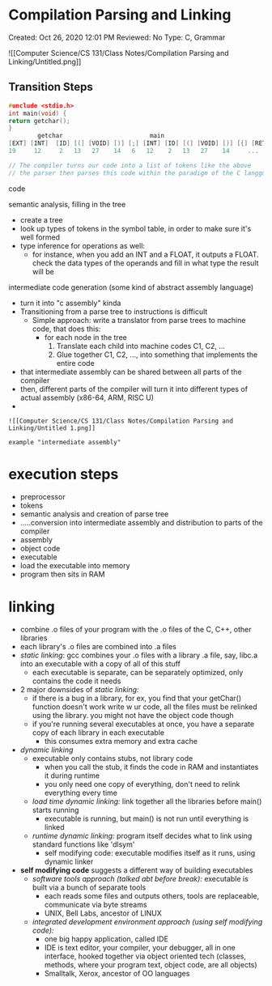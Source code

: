 # Compilation Parsing and Linking

Created: Oct 26, 2020 12:01 PM
Reviewed: No
Type: C, Grammar

![[Computer Science/CS 131/Class Notes/Compilation Parsing and Linking/Untitled.png]]

## Transition Steps

```c
#unclude <stdio.h>
int main(void) {
return getchar();
}
	    getchar                        main                             getchar
[EXT] [INT]  [ID] [(] [VOID] [)] [;] [INT] [ID] [(] [VOID] [)] [{] [RET] [!] [ID] [(] [)] [;] [}]
19     12     2   13   27    14   6   12    2   13   27    14     ...

// The compiler turns our code into a list of tokens like the above
// the parser then parses this code within the paradigm of the C langguage
```

code 

semantic analysis, filling in the tree

- create a tree
- look up types of tokens in the symbol table, in order to make sure it's well formed
- type inference for operations as well:
    - for instance, when you add an INT and a FLOAT, it outputs a FLOAT. check the data types of the operands and fill in what type the result will be

intermediate code generation (some kind of abstract assembly language)

- turn it into "c assembly" kinda
- Transitioning from a parse tree to instructions is difficult
    - Simple approach: write a translator from parse trees to machine code, that does this:
        - for each node in the tree
            1. Translate each child into machine codes C1, C2, ...
            2. Glue together C1, C2, ..., into something that implements the entire code
- that intermediate assembly can be shared between all parts of the compiler
- then, different parts of the compiler will turn it into different types of actual assembly (x86-64, ARM, RISC U)
- 

    ![[Computer Science/CS 131/Class Notes/Compilation Parsing and Linking/Untitled 1.png]]

    example "intermediate assembly"

# execution steps

- preprocessor
- tokens
- semantic analysis and creation of parse tree
- .....conversion into intermediate assembly and distribution to parts of the compiler
- assembly
- object code
- executable
- load the executable into memory
- program then sits in RAM

# linking

- combine .o files of your program with the .o files of the C, C++, other libraries
- each library's .o files are combined into .a files
- *static linking*: gcc combines your .o files with a library .a file, say, libc.a into an executable with a copy of all of this stuff
    - each executable is separate, can be separately optimized, only contains the code it needs
- 2 major downsides of *static linking:*
    - if there is a bug in a library, for ex, you find that your getChar() function doesn't work write w ur code, all the files must be relinked using the library. you might not have the object code though
    - if you're running several executables at once, you have a separate copy of each library in each executable
        - this consumes extra memory and extra cache
- *dynamic linking*
    - executable only contains stubs, not library code
        - when you call the stub, it finds the code in RAM and instantiates it during runtime
        - you only need one copy of everything, don't need to relink everything every time
    - *load time dynamic linking:* link together all the libraries before main() starts running
        - executable is running, but main() is not run until everything is linked
    - *runtime dynamic linking:* program itself decides what to link using standard functions like 'dlsym'
        - self modifying code: executable modifies itself as it runs, using dynamic linker
- **self modifying code** suggests a different way of building executables
    - *software tools approach (talked abt before break):* executable is built via a bunch of separate tools
        - each reads some files and outputs others, tools are replaceable, communicate via byte streams
        - UNIX, Bell Labs, ancestor of LINUX
    - *integrated development environment approach (using self modifying code):*
        - one big happy application, called IDE
        - IDE is text editor, your compiler, your debugger, all in one interface, hooked together via object oriented tech (classes, methods, where your program text, object code, are all objects)
        - Smalltalk, Xerox, ancestor of OO languages